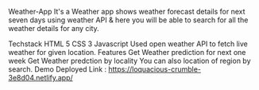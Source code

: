 Weather-App
It's a Weather app shows weather forecast details for next seven days using weather API & here you will be able to search for all the weather details for any city.

Techstack
HTML 5
CSS 3
Javascript
Used open weather API to fetch live weather for given location.
Features
Get Weather prediction for next one week
Get Weather predction by locality
You can also location of region by search.
Demo
Deployed Link : https://loquacious-crumble-3e8d04.netlify.app/
